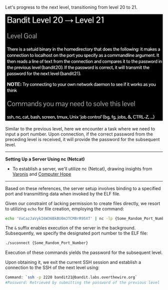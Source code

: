 Let's progress to the next level, transitioning from level 20 to 21.

![untitled](ScreenShots/Level%2020%20->%2021.jpg)

Similar to the previous level, here we encounter a task where we need to input a port number. Upon connection, if the correct password from the preceding level is received, it will provide the password for the subsequent level.

---
**Setting Up a Server Using nc (Netcat)**
-  To establish a server, we'll utilize nc (Netcat), drawing insights from [Varonis](https://www.varonis.com/blog/netcat-commands) and [Computer Hope](https://www.computerhope.com/unix/nc.htm)
---
Based on these references, the server setup involves binding to a specified port and transmitting data when invoked by the ELF file.

Given our constraint of lacking permission to create files directly, we resort to utilizing `echo` for file creation, employing the command:
```bash
echo 'VxCazJaVykI6W36BkBU0mJTCM8rR95XT' | nc -lp {Some_Random_Port_Number} &
```
The `&` suffix enables execution of the server in the background.  
Subsequently, we specify the designated port number to the ELF file:
```bash
./suconnect {Some_Random_Port_Number}
```
Execution of these commands yields the password for the subsequent level.  

Upon obtaining it, we exit the current SSH session and establish a connection to the SSH of the next level using:
```bash
Command: `ssh -p 2220 bandit21@bandit.labs.overthewire.org`
#Password: Retrieved by submitting the password of the previous level
```
<!-- Password: `NvEJF7oVjkddltPSrdKEFOllh9V1IBcq` -->